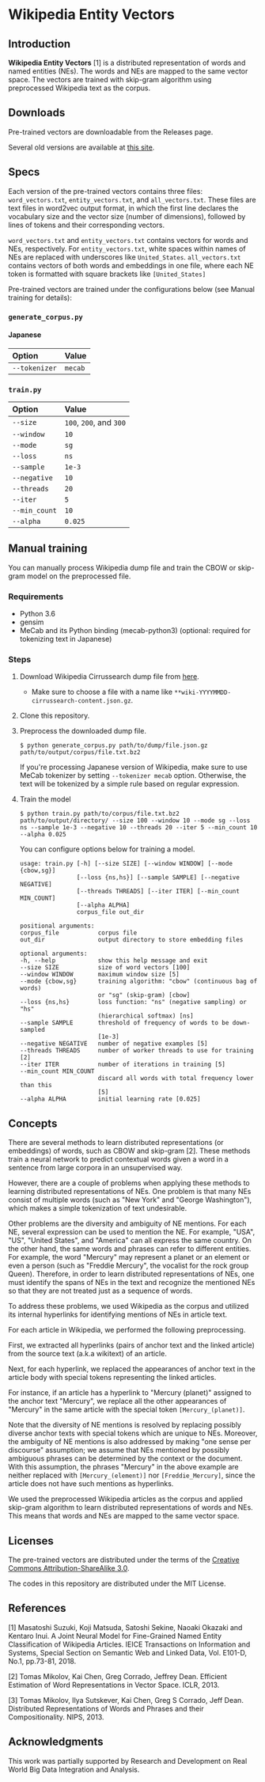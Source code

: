 # Wikipedia Entity Vectors


## Introduction

**Wikipedia Entity Vectors** [1] is a distributed representation of words and named entities (NEs).
The words and NEs are mapped to the same vector space.
The vectors are trained with skip-gram algorithm using preprocessed Wikipedia text as the corpus.


## Downloads

Pre-trained vectors are downloadable from the Releases page.

Several old versions are available at [this site](http://www.cl.ecei.tohoku.ac.jp/~m-suzuki/jawiki_vector/).


## Specs

Each version of the pre-trained vectors contains three files: `word_vectors.txt`, `entity_vectors.txt`, and `all_vectors.txt`.
These files are text files in word2vec output format, in which the first line declares the vocabulary size and the vector size (number of dimensions), followed by lines of tokens and their corresponding vectors.

`word_vectors.txt` and `entity_vectors.txt` contains vectors for words and NEs, respectively.
For `entity_vectors.txt`, white spaces within names of NEs are replaced with underscores like `United_States`.
`all_vectors.txt` contains vectors of both words and embeddings in one file, where each NE token is formatted with square brackets like `[United_States]`

Pre-trained vectors are trained under the configurations below (see Manual training for details):

### `generate_corpus.py`

#### Japanese

|Option       |Value  |
|:------------|:------|
|`--tokenizer`|`mecab`|

<!-- #### English

|Option       |Value      |
|:------------|:----------|
|`--tokenizer`|`regexp`   |
|`--lower`    |(specified)| -->

### `train.py`

|Option       |Value                  |
|:------------|:----------------------|
|`--size`     |`100`, `200`, and `300`|
|`--window`   |`10`                   |
|`--mode`     |`sg`                   |
|`--loss`     |`ns`                   |
|`--sample`   |`1e-3`                 |
|`--negative` |`10`                   |
|`--threads`  |`20`                   |
|`--iter`     |`5`                    |
|`--min_count`|`10`                   |
|`--alpha`    |`0.025`                |


## Manual training

You can manually process Wikipedia dump file and train the CBOW or skip-gram model on the preprocessed file.


### Requirements

- Python 3.6
- gensim
- MeCab and its Python binding (mecab-python3) (optional: required for tokenizing text in Japanese)


### Steps

1. Download Wikipedia Cirrussearch dump file from [here](https://dumps.wikimedia.org/other/cirrussearch/).
    - Make sure to choose a file with a name like `**wiki-YYYYMMDD-cirrussearch-content.json.gz`.
2. Clone this repository.
3. Preprocess the downloaded dump file.
    ```
    $ python generate_corpus.py path/to/dump/file.json.gz path/to/output/corpus/file.txt.bz2
    ```
    If you're processing Japanese version of Wikipedia, make sure to use MeCab tokenizer by setting `--tokenizer mecab` option.
    Otherwise, the text will be tokenized by a simple rule based on regular expression.
4. Train the model
    ```
    $ python train.py path/to/corpus/file.txt.bz2 path/to/output/directory/ --size 100 --window 10 --mode sg --loss ns --sample 1e-3 --negative 10 --threads 20 --iter 5 --min_count 10 --alpha 0.025
    ```

    You can configure options below for training a model.

    ```
    usage: train.py [-h] [--size SIZE] [--window WINDOW] [--mode {cbow,sg}]
                    [--loss {ns,hs}] [--sample SAMPLE] [--negative NEGATIVE]
                    [--threads THREADS] [--iter ITER] [--min_count MIN_COUNT]
                    [--alpha ALPHA]
                    corpus_file out_dir

    positional arguments:
    corpus_file           corpus file
    out_dir               output directory to store embedding files

    optional arguments:
    -h, --help            show this help message and exit
    --size SIZE           size of word vectors [100]
    --window WINDOW       maximum window size [5]
    --mode {cbow,sg}      training algorithm: "cbow" (continuous bag of words)
                          or "sg" (skip-gram) [cbow]
    --loss {ns,hs}        loss function: "ns" (negative sampling) or "hs"
                          (hierarchical softmax) [ns]
    --sample SAMPLE       threshold of frequency of words to be down-sampled
                          [1e-3]
    --negative NEGATIVE   number of negative examples [5]
    --threads THREADS     number of worker threads to use for training [2]
    --iter ITER           number of iterations in training [5]
    --min_count MIN_COUNT
                          discard all words with total frequency lower than this
                          [5]
    --alpha ALPHA         initial learning rate [0.025]
    ```


## Concepts

There are several methods to learn distributed representations (or embeddings) of words, such as CBOW and skip-gram [2].
These methods train a neural network to predict contextual words given a word in a sentence from large corpora in an unsupervised way.

However, there are a couple of problems when applying these methods to learning distributed representations of NEs.
One problem is that many NEs consist of multiple words (such as "New York" and "George Washington"), which makes a simple tokenization of text undesirable.

Other problems are the diversity and ambiguity of NE mentions.
For each NE, several expression can be used to mention the NE.
For example, "USA", "US", "United States", and "America" can all express the same country.
On the other hand, the same words and phrases can refer to different entities.
For example, the word "Mercury" may represent a planet or an element or even a person (such as "Freddie Mercury", the vocalist for the rock group Queen).
Therefore, in order to learn distributed representations of NEs, one must identify the spans of NEs in the text and recognize the mentioned NEs so that they are not treated just as a sequence of words.

To address these problems, we used Wikipedia as the corpus and utilized its internal hyperlinks for identifying mentions of NEs in article text.

For each article in Wikipedia, we performed the following preprocessing.

First, we extracted all hyperlinks (pairs of anchor text and the linked article) from the source text (a.k.a wikitext) of an article.

Next, for each hyperlink, we replaced the appearances of anchor text in the article body with special tokens representing the linked articles.

For instance, if an article has a hyperlink to "Mercury (planet)" assigned to the anchor text "Mercury", we replace all the other appearances of "Mercury" in the same article with the special token `[Mercury_(planet)]`.

Note that the diversity of NE mentions is resolved by replacing possibly diverse anchor texts with special tokens which are unique to NEs.
Moreover, the ambiguity of NE mentions is also addressed by making "one sense per discourse" assumption; we assume that NEs mentioned by possibly ambiguous phrases can be determined by the context or the document.
With this assumption, the phrases "Mercury" in the above example are neither replaced with `[Mercury_(element)]` nor `[Freddie_Mercury]`, since the article does not have such mentions as hyperlinks.

We used the preprocessed Wikipedia articles as the corpus and applied skip-gram algorithm to learn distributed representations of words and NEs.
This means that words and NEs are mapped to the same vector space.


## Licenses

The pre-trained vectors are distributed under the terms of the [Creative Commons Attribution-ShareAlike 3.0](https://creativecommons.org/licenses/by-sa/3.0/).

The codes in this repository are distributed under the MIT License.


## References

[1] Masatoshi Suzuki, Koji Matsuda, Satoshi Sekine, Naoaki Okazaki and Kentaro
Inui. A Joint Neural Model for Fine-Grained Named Entity Classification of
Wikipedia Articles. IEICE Transactions on Information and Systems, Special
Section on Semantic Web and Linked Data, Vol. E101-D, No.1, pp.73-81, 2018.

[2] Tomas Mikolov, Kai Chen, Greg Corrado, Jeffrey Dean. Efficient Estimation
of Word Representations in Vector Space. ICLR, 2013.

[3] Tomas Mikolov, Ilya Sutskever, Kai Chen, Greg S Corrado, Jeff Dean.
Distributed Representations of Words and Phrases and their Compositionality.
NIPS, 2013.


## Acknowledgments

This work was partially supported by Research and Development on Real World Big Data Integration and Analysis.
